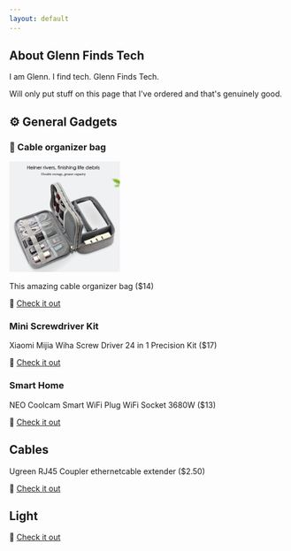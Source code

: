 ```yaml
---
layout: default
---
```


## About Glenn Finds Tech

I am Glenn. I find tech. Glenn Finds Tech.

Will only put stuff on this page that I've ordered and that's genuinely good.


## ⚙️ General Gadgets

### 👝 Cable organizer bag

<img src="images/cable_organizer.jpg" alt="Cable Organizer" height="200" width="200" />

This amazing cable organizer bag ($14)

🔗 [Check it out](http://s.click.aliexpress.com/e/M6JFpPzQ)


### Mini Screwdriver Kit

Xiaomi Mijia Wiha Screw Driver 24 in 1 Precision Kit ($17)

🔗 [Check it out](http://s.click.aliexpress.com/e/4Ze2SyBq)

### Smart Home

NEO Coolcam Smart WiFi Plug WiFi Socket 3680W ($13)

🔗 [Check it out](http://s.click.aliexpress.com/e/ls324rlW)

## Cables

Ugreen RJ45 Coupler ethernetcable extender ($2.50)

🔗 [Check it out](http://s.click.aliexpress.com/e/EQveoADS)

## Light


🔗 [Check it out]()